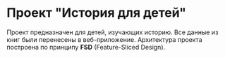 # Проект "История для детей"

Проект предназначен для детей, изучающих историю. Все данные из книг были перенесены в веб-приложение. Архитектура проекта построена по принципу **FSD** (Feature-Sliced Design).
